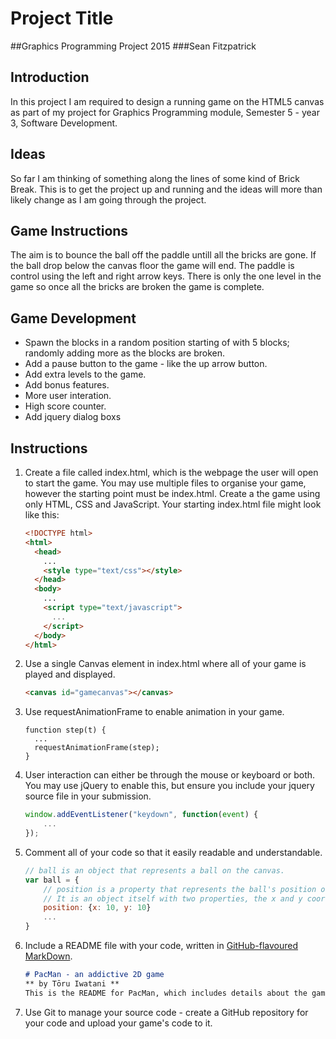 # Project Title
##Graphics Programming Project 2015
###Sean Fitzpatrick

## Introduction
In this project I am required to design a running game on the HTML5 canvas as part of my project for Graphics Programming module, Semester 5 - year 3, Software Development.

## Ideas
So far I am thinking of something along the lines of some kind of Brick Break. This is to get the project up and running and the ideas will more than likely change as I am going through the project.

## Game Instructions
The aim is to bounce the ball off the paddle untill all the bricks are gone. If the ball drop below the canvas floor the game will end. The paddle is control using the left and right arrow keys. There is only the one level in the game so once all the bricks are broken the game is complete.

## Game Development
- Spawn the blocks in a random position starting of with 5 blocks; randomly adding more as the blocks are broken. 
- Add a pause button to the game - like the up arrow button. 
- Add extra levels to the game.
- Add bonus features.
- More user interation.
- High score counter.
- Add jquery dialog boxs

## Instructions
1. Create a file called index.html, which is the webpage the user will open to start the game.
You may use multiple files to organise your game, however the starting point must be index.html.
Create a the game using only HTML, CSS and JavaScript. Your starting index.html file might look like this:
    
    ```html
    <!DOCTYPE html>
    <html>
      <head>
        ...
        <style type="text/css"></style>
      </head>
      <body>
        ...
        <script type="text/javascript">
          ...
        </script>
      </body>
    </html>
    ```
    
1. Use a single Canvas element in index.html where all of your game is played and displayed.
    ```html
    <canvas id="gamecanvas"></canvas>
    ```

1. Use requestAnimationFrame to enable animation in your game.
    ```
    function step(t) {
      ...
      requestAnimationFrame(step);
    }
    ```

1. User interaction can either be through the mouse or keyboard or both. You may use jQuery to enable this, but ensure you include your jquery source file in your submission.
    ```js
    window.addEventListener("keydown", function(event) { 
        ...
    });
    ```

1. Comment all of your code so that it easily readable and understandable.
    
    ```js
    // ball is an object that represents a ball on the canvas.
    var ball = {
        // position is a property that represents the ball's position on the canvas.
        // It is an object itself with two properties, the x and y coordinates of the ball.
        position: {x: 10, y: 10}
        ...
    }
    ```
    
1. Include a README file with your code, written in [GitHub-flavoured](https://help.github.com/articles/github-flavored-markdown/) [MarkDown](https://help.github.com/articles/markdown-basics/).

    ```markdown
    # PacMan - an addictive 2D game
    ** by Tōru Iwatani **
    This is the README for PacMan, which includes details about the game including instructions detailing how to play the game.
    ```
    
1. Use Git to manage your source code - create a GitHub repository for your code and upload your game's code to it.

